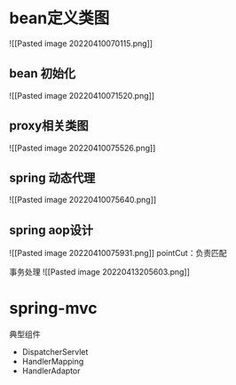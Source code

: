 # bean定义类图
![[Pasted image 20220410070115.png]]


## bean 初始化
![[Pasted image 20220410071520.png]]


## proxy相关类图
![[Pasted image 20220410075526.png]]


## spring 动态代理
![[Pasted image 20220410075640.png]]


## spring aop设计
![[Pasted image 20220410075931.png]]
pointCut：负责匹配

事务处理
![[Pasted image 20220413205603.png]]


# spring-mvc
典型组件
- DispatcherServlet
- HandlerMapping
- HandlerAdaptor